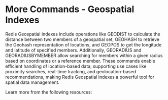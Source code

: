 # More Commands - Geospatial Indexes

Redis Geospatial indexes include operations like GEODIST to calculate the distance between two members of a geospatial set, GEOHASH to retrieve the Geohash representation of locations, and GEOPOS to get the longitude and latitude of specified members. Additionally, GEORADIUS and GEORADIUSBYMEMBER allow searching for members within a given radius based on coordinates or a reference member. These commands enable efficient handling of location-based data, supporting use cases like proximity searches, real-time tracking, and geolocation-based recommendations, making Redis Geospatial indexes a powerful tool for spatial data management.

Learn more from the following resources:

